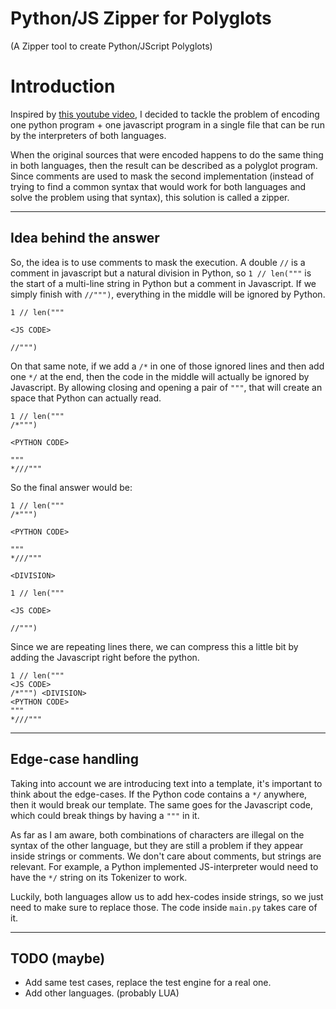 # Python/JS Zipper for Polyglots
(A Zipper tool to create Python/JScript Polyglots)


# Introduction

Inspired by [this youtube video](https://www.youtube.com/watch?v=dbf9e7okjm8), I decided to tackle the problem of encoding one python program + one javascript
program in a single file that can be run by the interpreters of both languages.

When the original sources that were encoded happens to do the same thing in both languages, then the result can be
described as a polyglot program. Since comments are used to mask the second implementation (instead of trying to find a
common syntax that would work for both languages and solve the problem using that syntax), this solution is called a
zipper.

-----

## Idea behind the answer

So, the idea is to use comments to mask the execution. A double `//` is a comment in javascript but a natural division
in Python, so `1 // len("""` is the start of a multi-line string in Python but a comment in Javascript. If we simply
finish with `//""")`, everything in the middle will be ignored by Python.

    1 // len("""

    <JS CODE>

    //""")

On that same note, if we add a `/*` in one of those ignored lines and then add one `*/` at the end, then the code in the
middle will actually be ignored by Javascript. By allowing closing and opening a pair of `"""`, that will create an
space that Python can actually read.

    1 // len("""
    /*""")

    <PYTHON CODE>

    """
    *///"""

So the final answer would be:

    1 // len("""
    /*""")

    <PYTHON CODE>

    """
    *///"""

    <DIVISION>

    1 // len("""

    <JS CODE>

    //""")

Since we are repeating lines there, we can compress this a little bit by adding the Javascript right before the python.

    1 // len("""
    <JS CODE>
    /*""") <DIVISION>
    <PYTHON CODE>
    """
    *///"""

 ------

 ## Edge-case handling 

Taking into account we are introducing text into a template, it's important to think about the edge-cases. If the Python 
code contains a `*/` anywhere, then it would break our template. The same goes for the Javascript code, which could 
break things by having a `"""` in it.

As far as I am aware, both combinations of characters are illegal on the syntax of the other language, but they are
still a problem if they appear inside strings or comments. We don't care about comments, but strings are relevant. 
For example,  a Python implemented JS-interpreter would need to have the `*/` string on its Tokenizer to work.

Luckily, both languages allow us to add hex-codes inside strings, so we just need to make sure to replace those. The 
code inside `main.py` takes care of it.


-----

## TODO (maybe)

* Add same test cases, replace the test engine for a real one.
* Add other languages. (probably LUA)

